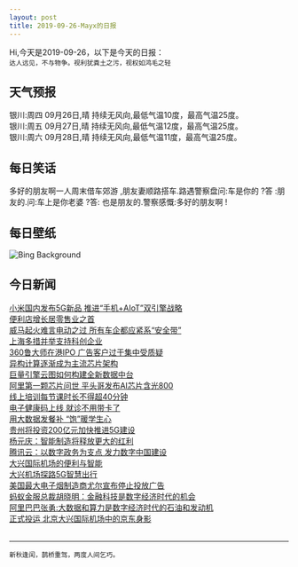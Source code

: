 ```yaml
---
layout: post
title: 2019-09-26-Mayx的日报
---
```


Hi,今天是2019-09-26，以下是今天的日报：<br><small>
达人远见，不与物争。视利犹粪土之污，视权如鸿毛之轻</small><!--more-->
## 天气预报
银川:周四 09月26日,晴 持续无风向,最低气温10度，最高气温25度。<br>银川:周五 09月27日,晴 持续无风向,最低气温12度，最高气温25度。<br>银川:周六 09月28日,晴 持续无风向,最低气温11度，最高气温25度。
## 每日笑话
多好的朋友啊一人周末借车郊游 ,朋友妻顺路搭车.路遇警察盘问:车是你的 ?答 :朋友的.问:车上是你老婆 ?答: 也是朋友的.警察感慨:多好的朋友啊 !
## 每日壁纸
![Bing Background](https://cn.bing.com/th?id=OHR.LofotenSurfing_EN-US2786067859_1920x1080.jpg&rf=LaDigue_1920x1080.jpg&pid=hp "Arctic surfing in the Lofoten Islands, Norway, for the Lofoten Masters (© Nicolás Pina/Tandem Stills + Motion)")
## 今日新闻

[小米国内发布5G新品 推进“手机+AIoT”双引擎战略](http://it.people.com.cn/n1/2019/0926/c1009-31374633.html)   
[便利店增长居零售业之首](http://it.people.com.cn/n1/2019/0926/c1009-31373557.html)   
[威马起火难言电动之过 所有车企都应紧系“安全带”](http://it.people.com.cn/n1/2019/0926/c1009-31373573.html)   
[上海多措并举支持科创企业](http://it.people.com.cn/n1/2019/0926/c1009-31373593.html)   
[360鲁大师在港IPO 广告客户过于集中受质疑](http://it.people.com.cn/n1/2019/0926/c1009-31373637.html)   
[异构计算逐渐成为主流芯片架构](http://it.people.com.cn/n1/2019/0926/c1009-31373598.html)   
[巨量引擎云图如何构建全新数据中台](http://it.people.com.cn/n1/2019/0926/c1009-31373626.html)   
[阿里第一颗芯片问世 平头哥发布AI芯片含光800](http://it.people.com.cn/n1/2019/0926/c1009-31373680.html)   
[线上培训每节课时长不得超40分钟](http://it.people.com.cn/n1/2019/0926/c1009-31373850.html)   
[电子健康码上线 就诊不用带卡了](http://it.people.com.cn/n1/2019/0926/c1009-31373857.html)   
[用大数据发餐补 “饱”暖学生心](http://it.people.com.cn/n1/2019/0926/c1009-31373558.html)   
[贵州将投资200亿元加快推进5G建设](http://it.people.com.cn/n1/2019/0926/c1009-31373589.html)   
[杨元庆：智能制造将释放更大的红利](http://it.people.com.cn/n1/2019/0926/c1009-31373594.html)   
[腾讯云：以数字政务为支点 发力数字中国建设](http://it.people.com.cn/n1/2019/0926/c1009-31373580.html)   
[大兴国际机场的便利与智能](http://it.people.com.cn/n1/2019/0926/c1009-31373562.html)   
[大兴机场探路5G智慧出行](http://it.people.com.cn/n1/2019/0926/c1009-31373703.html)   
[美国最大电子烟制造商尤尔宣布停止投放广告](http://it.people.com.cn/n1/2019/0926/c1009-31373723.html)   
[蚂蚁金服总裁胡晓明：金融科技是数字经济时代的机会](http://it.people.com.cn/n1/2019/0925/c1009-31373179.html)   
[阿里巴巴张勇:大数据和算力是数字经济时代的石油和发动机](http://it.people.com.cn/n1/2019/0925/c1009-31372911.html)   
[正式投运 北京大兴国际机场中的京东身影](http://it.people.com.cn/n1/2019/0925/c1009-31373057.html)   
<br />

***

<small>新秋逢闰，鹊桥重驾，两度人间乞巧。</small>
